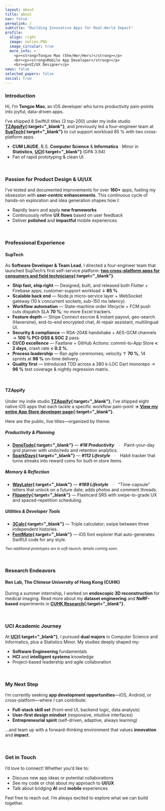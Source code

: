 ```yaml
---
layout: about
title: about
nav: false
permalink: /
subtitle: "Building Innovative Apps for Real-World Impact"
profile:
  align: right
  image: notion.PNG
  image_circular: true
  more_info: >
    <p><strong>Tongze Mao (She/Her/Hers)</strong></p>
    <br><p><strong>Mobile App Developer</strong></p>
    <br><p>UI/UX Designer</p>
news: false
selected_papers: false
social: true
---
```


### Introduction

Hi, I’m **Tongze Mao**, an iOS developer who turns productivity pain-points into joyful, data-driven apps.  

I’ve shipped 8 SwiftUI titles (3 top-200) under my indie studio **[TZAppify](https://t-mao.github.io/projects/TZAppify/){:target="_blank"}**, and previously led a four-engineer team at **[SupTech](https://t-mao.github.io/projects/SupTech/){:target="_blank"}** to cut support workload 85 % with two cross-platform apps.

- **CUM LAUDE**, B.S. **Computer Science** & **Informatics** · Minor in **Statistics**, **[UCI](https://t-mao.github.io/projects/UCI/){:target="\_blank"}** (GPA 3.94)  
- Fan of rapid prototyping & clean UI  

<br>

### Passion for Product Design & UI/UX

I’ve tested and documented improvements for over **160+** apps, fueling my obsession with **user-centric enhancements**. This continuous cycle of hands-on exploration and idea generation shapes how I:

- Rapidly learn and apply **new frameworks**
- Continuously refine **UX flows** based on user feedback
- Deliver **polished** and **impactful** mobile experiences

<br>

### Professional Experience

#### **SupTech**

As **Software Developer & Team Lead**, I directed a four-engineer team that launched SupTech’s first self-service platform: **[two cross-platform apps for consumers and field technicians](https://t-mao.github.io/projects/SupTech/){:target="_blank"}**.

- **Ship fast, ship right** — Designed, built, and released both Flutter + Firebase apps; customer-support workload ↓ **85 %**.  
- **Scalable back end** — Node.js micro-service layer + WebSocket gateway (10 k concurrent sockets, sub-150 ms latency).  
- **Workflow automation** — State-machine order lifecycle + FCM push cuts dispatch SLA **70 %**; no more Excel trackers.  
- **Feature depth** — Stripe Connect escrow & instant payout, geo-search (Haversine), end-to-end encrypted chat, AI repair assistant, multilingual UI.  
- **Security & compliance** — RSA-2048 handshake + AES-GCM channels → **100 % PCI-DSS & SOC 2** pass.  
- **CI/CD excellence** — Fastlane + GitHub Actions: commit-to-App Store **< 2 days**, crash rate **< 0.2 %**.  
- **Process leadership** — Ran agile ceremonies; velocity ↑ **70 %**, 14 sprints at **98 %** on-time delivery.  
- **Quality first** — Introduced TDD across a 380 k-LOC Dart monorepo → **96 %** test coverage & nightly regression matrix.

<br>

#### **TZAppify**

Under my indie studio **[TZAppify](https://t-mao.github.io/projects/TZAppify/){:target="_blank"}**, I’ve shipped eight native iOS apps that each tackle a specific workflow pain-point **→ [View my entire App Store developer page](https://apps.apple.com/us/developer/tongze-mao/id1801828453){:target="_blank"}**.

Here are the public, live titles—organized by theme:

##### Productivity & Planning
- **[DoneTodo](https://t-mao.github.io/projects/DoneTodo/){:target="_blank"}** — ***#18 Productivity*** ∙ Paint-your-day grid planner with undo/redo and retention analytics.  
- **[SparkDays](https://t-mao.github.io/projects/SparkDays/){:target="_blank"}** — ***#112 Lifestyle*** ∙ Habit tracker that turns streaks into reward coins for built-in store items.

##### Memory & Reflection
- **[WayLater](https://t-mao.github.io/projects/WayLater/){:target="_blank"}** — ***#169 Lifestyle*** ∙ “Time-capsule” letters that unlock on a future date; adds photos and comment threads.  
- **[Flipperly](https://t-mao.github.io/projects/Flipperly/){:target="_blank"}** — Flashcard SRS with swipe-to-grade UX and spaced-repetition scheduling.

##### Utilities & Developer Tools
- **[3Calc](https://t-mao.github.io/projects/3Calc/){:target="_blank"}** — Triple calculator; swipe between three independent histories.  
- **[FontMate](https://t-mao.github.io/projects/FontMate/){:target="_blank"}** — iOS font explorer that auto-generates SwiftUI code for any style.

<small>*Two additional prototypes are in soft-launch; details coming soon.*</small>

<br>

### Research Endeavors

#### **Ren Lab, The Chinese University of Hong Kong (CUHK)**

During a summer internship, I worked on **endoscopic 3D reconstruction** for medical imaging. Read more about my **dataset engineering** and **NeRF-based** experiments in **[CUHK Research](https://t-mao.github.io/projects/CUHK/){:target="\_blank"}**.

<br>

### UCI Academic Journey

At **[UCI](https://t-mao.github.io/projects/UCI/){:target="\_blank"}**, I pursued **dual majors** in Computer Science and Informatics, plus a Statistics Minor. My studies deeply shaped my:

- **Software Engineering** fundamentals
- **HCI** and **intelligent systems** knowledge
- Project-based leadership and agile collaboration

<br>

### My Next Step

I’m currently seeking **app development opportunities**—iOS, Android, or cross-platform—where I can contribute:

- **Full-stack skill set** (front-end UI, backend logic, data analysis)
- **User-first design mindset** (responsive, intuitive interfaces)
- **Entrepreneurial spirit** (self-driven, adaptive, always learning)

…and team up with a forward-thinking environment that values **innovation** and **impact**.

<br>

### Get in Touch

I’d love to connect! Whether you’d like to:

- Discuss new app ideas or potential collaborations
- See my code or chat about my approach to **UI/UX**
- Talk about bridging **AI** and **mobile** experiences

Feel free to reach out. I’m always excited to explore what we can build together.

<br>
